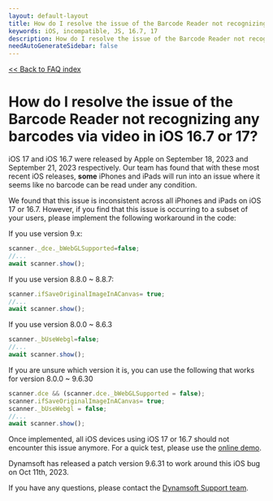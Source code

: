 ```yaml
---
layout: default-layout
title: How do I resolve the issue of the Barcode Reader not recognizing any barcodes via video in iOS 16.7 or 17?
keywords: iOS, incompatible, JS, 16.7, 17
description: How do I resolve the issue of the Barcode Reader not recognizing any barcodes via video in iOS 16.7 or 17?
needAutoGenerateSidebar: false
---
```


[<< Back to FAQ index](../index.md#capabilities)

# How do I resolve the issue of the Barcode Reader not recognizing any barcodes via video in iOS 16.7 or 17?

iOS 17 and iOS 16.7 were released by Apple on September 18, 2023 and September 21, 2023 respectively. Our team has found that with these most recent iOS releases, **some** iPhones and iPads will run into an issue where it seems like no barcode can be read under any condition.

We found that this issue is inconsistent across all iPhones and iPads on iOS 17 or 16.7. However, if you find that this issue is occurring to a subset of your users, please implement the following workaround in the code:

If you use version 9.x:

```js
scanner._dce._bWebGLSupported=false;
//...
await scanner.show();
```

If you use version 8.8.0 ~ 8.8.7:

```js
scanner.ifSaveOriginalImageInACanvas= true;
//...
await scanner.show();
```

If you use version 8.0.0 ~ 8.6.3

```js
scanner._bUseWebgl=false;
//...
await scanner.show();
```

If you are unsure which version it is, you can use the following that works for version 8.0.0 ~ 9.6.30

```js
scanner.dce && (scanner.dce._bWebGLSupported = false);
scanner.ifSaveOriginalImageInACanvas= true; 
scanner._bUseWebgl = false;
//...
await scanner.show();
```

Once implemented, all iOS devices using iOS 17 or 16.7 should not encounter this issue anymore. For a quick test, please use the [online demo](https://demo.dynamsoft.com/barcode-reader-js/).

Dynamsoft has released a patch version 9.6.31 to work around this iOS bug on Oct 11th, 2023.

If you have any questions, please contact the [Dynamsoft Support team](https://www.dynamsoft.com/contact/).